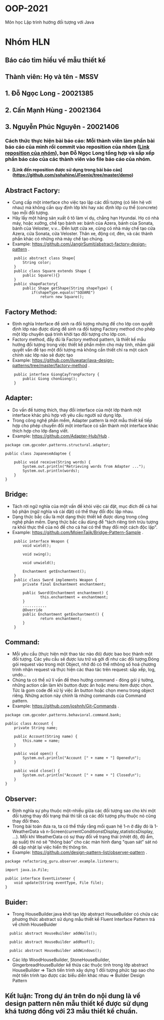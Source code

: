 # OOP-2021
Môn học Lập trình hướng đối tượng với Java
# Nhóm HLN
 ## Báo cáo tìm hiểu về mẫu thiết kế
 ## Thành viên: Họ và tên - MSSV
 ## 1. Đỗ Ngọc Long - 20021385
 ## 2. Cấn Mạnh Hùng - 20021364
 ## 3. Nguyễn Phúc Nguyên - 20021406

### **Cách thức thực hiện bài báo cáo**: Mỗi thành viên làm phần bài báo cáo của mình rồi commit vào reposition của nhóm ([Link reposition của nhóm](https://github.com/dongoclong/nhomHLN)), bạn Đỗ Ngọc Long tổng hợp và sắp xếp phần báo cáo của các thành viên vào file báo cáo của nhóm.
 
 - **[Link đến reposition được sử dụng trong bài báo cáo] (https://github.com/sshahine/JFoenix/tree/master/demo)**
## Abstract Factory:
-	Cung cấp một interface cho việc tạo lập các đối tượng (có liên hệ với nhau) mà không cần quy định lớp khi hay xác định lớp cụ thể (concrete) tạo mỗi đối tượng.
-	Hãy lấy một hãng sản xuất ô tô làm ví dụ, chẳng hạn Hyundai. Họ có nhà máy, hoặc xưởng, chế tạo bánh xe: bánh của Azera, bánh của Sonata, bánh của Veloster, v.v… Đến lượt cửa xe, cũng có nhà máy chế tạo cửa Azera, cửa Sonata, cửa Veloster. Thân xe, động cơ, đèn, và các thành phần khác có những nhà máy chế tạo chúng.
-	Example: https://github.com/JangirSumit/abstract-factory-design-pattern .
```
	public abstract class Shape{
		String color;
	}
	public class Square extends Shape {
		public Square(){}
	}
	public shapeFactory{
		public Shape getShape(String shapeType) {
			if(shapeType.equals("SQUARE")
				return new Square();
```
## Factory Method:
-	Định nghĩa Interface để sinh ra đối tượng nhưng để cho lớp con quyết định lớp nào được dùng để sinh ra đối tượng Factory method cho phép một lớp chuyển quá trình khởi tạo đối tượng cho lớp con.
-	Factory method, đầy đủ là Factory method pattern, là thiết kế mẫu hướng đối tượng trong việc thiết kế phần mềm cho máy tính, nhằm giải quyết vấn đề tạo một đối tượng mà không cần thiết chỉ ra một cách chính xác lớp nào sẽ được tạo
-	Example: https://github.com/iluwatar/java-design-patterns/tree/master/factory-method .
```
	public interface GiongCayTrongFactory {
		public Giong chonGiong();
	}
```

## Adapter:
-	Do vấn đề tương thích, thay đổi interface của một lớp thành một interface khác phù hợp với yêu cầu người sử dụng lớp.
-	Trong công nghệ phần mềm, Adapter pattern là một mẫu thiết kế tiếp hợp cho phép chuyển đổi một interface có sẵn thành một interface khác thích hợp cho lớp đang viết.
- Example: https://github.com/Adapter-Hub/Hub .
```
package com.gpcoder.patterns.structural.adapter;
 
public class JapaneseAdaptee {
 
    public void receive(String words) {
        System.out.println("Retrieving words from Adapter ...");
        System.out.println(words);
    }
}
```


## Bridge:
-	Tách rời ngữ nghĩa của một vấn đề khỏi việc cài đặt, mục đích để cả hai bộ phận (ngữ nghĩa và cài đặt) có thể thay đổi độc lập nhau.
-	Dạng thức bắc cầu là một dạng thức thiết kế được dùng trong công nghệ phần mềm. Dạng thức bắc cầu dùng để "tách riêng tính trừu tượng ra khỏi thực thể của nó để cho cả hai có thể thay đổi một cách độc lập".
-	Example: https://github.com/MoienTajik/Bridge-Pattern-Sample .
```
	public interface Weapon {
  		void wield();

  		void swing();

  		void unwield();

  		Enchantment getEnchantment();
	}
	public class Sword implements Weapon {
  		private final Enchantment enchantment;
  			
		public Sword(Enchantment enchantment) {
    			this.enchantment = enchantment;
  		}
		...........
		@Override
  		public Enchantment getEnchantment() {
    			return enchantment;
  		}
	}
```

## Command: 
-	Mỗi yêu cầu (thực hiện một thao tác nào đó) được bao bọc thành một đối tượng. Các yêu cầu sẽ được lưu trữ và gởi đi như các đối tượng.Đóng gói request vào trong một Object, nhờ đó có thể nthông số hoá chương trình nhận request và thực hiện các thao tác trên request: sắp xếp, log, undo…
-	Chúng ta có thể xử lí vấn đề theo hướng command - đóng gói ý tưởng, những action cần làm khi button được ấn hoặc menu item được chọn. Tức là gom code để xử lý việc ấn button hoặc chọn menu trong object riêng. Những action này chính là những commands của Command pattern.
- Example:	https://github.com/joshnh/Git-Commands .
```
package com.gpcoder.patterns.behavioral.command.bank;
 
public class Account {
    private String name;
 
    public Account(String name) {
        this.name = name;
    }
 
    public void open() {
        System.out.println("Account [" + name + "] Opened\n");
    }
 
    public void close() {
        System.out.println("Account [" + name + "] Closed\n");
    }
}
```


## Observer: 
-	Định nghĩa sự phụ thuộc một-nhiều giữa các đối tượng sao cho khi một đối tượng thay đổi trạng thái thì tất cả các đối tượng phụ thuộc nó cũng thay đổi theo.
-	Trong bài toán đưa ra, ta có thể thấy rằng mối quan hệ 1-n ở đây đó là 1-WeatherData và n-Screen(currentConditionstDisplay,statisticsDisplay, ...). Mỗi khi WeatherData có sự thay đổi về trạng thái (nhiệt độ, độ ẩm, áp suất) thì nó sẽ "thông báo" cho các màn hình đang "quan sát" sát nó để cập nhật lại việc hiển thị thông tin.
-	Example: https://github.com/design-pattern-list/observer-pattern .
```
package refactoring_guru.observer.example.listeners;

import java.io.File;

public interface EventListener {
	void update(String eventType, File file);
}
```

## Buider:
+ Trong HouseBuilder.java khởi tạo lớp abstract HouseBuilder có chứa các phương thức abstract sử dụng mẫu thiết kế Fluent Interface Pattern trả về chính HouseBuider
```
  public abstract HouseBuilder addWalls();
  
  public abstract HouseBuilder addRoof();
  
  public abstract HouseBuilder addWindows();
 ``` 
+ Các lớp WoodHouseBuilder, StoneHouseBuilder, GingerbreadHouseBuilder kế thừa các thuộc tính trong lớp abstract HouseBuilder
=> Tách tiến trình xây dựng 1 đối tượng phức tạp sao cho một tiến trình tạo được các biểu diễn khác nhau => Builder Design Pattern


## Kết luận: Trong dự án trên do nội dung là về design pattern nên mẫu thiết kế được sử dụng khá tương đồng với 23 mẫu thiết kế chuẩn.
